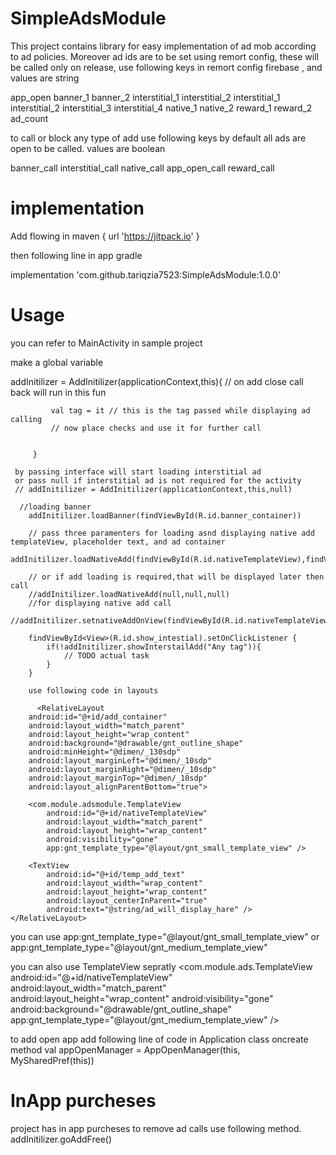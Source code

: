 # SimpleAdsModule
 This project contains library for easy implementation of ad mob according to ad policies. Moreover ad ids are to be set using remort config, these will be called only on release, use following keys in remort config firebase , and values are string
 
 app_open
 banner_1
 banner_2
 interstitial_1
 interstitial_2
 interstitial_1
 interstitial_2
 interstitial_3
 interstitial_4
 native_1
 native_2
 reward_1
 reward_2
 ad_count
 
 to call or block any type of add use following keys by default all ads are open to be called. values are boolean
 
 banner_call
 interstitial_call
 native_call
 app_open_call
 reward_call
 
 # implementation 
 Add flowing in 
  maven { url 'https://jitpack.io' }
  
  then following line in app gradle
  
 implementation 'com.github.tariqzia7523:SimpleAdsModule:1.0.0'

# Usage 
you can refer to MainActivity in sample project

make a global variable 
  
  addInitilizer = AddInitilizer(applicationContext,this){
             // on add close call back will run in this fun


             val tag = it // this is the tag passed while displaying ad calling
             // now place checks and use it for further call


         }
         
     by passing interface will start loading interstitial ad
     or pass null if interstitial ad is not required for the activity
     // addInitilizer = AddInitilizer(applicationContext,this,null)
     
      //loading banner
        addInitilizer.loadBanner(findViewById(R.id.banner_container))

        // pass three paramenters for loading asnd displaying native add templateView, placeholder text, and ad container
        addInitilizer.loadNativeAdd(findViewById(R.id.nativeTemplateView),findViewById(R.id.temp_add_text),findViewById(R.id.add_container))

        // or if add loading is required,that will be displayed later then call
        //addInitilizer.loadNativeAdd(null,null,null)
        //for displaying native add call
        //addInitilizer.setnativeAddOnView(findViewById(R.id.nativeTemplateView))

        findViewById<View>(R.id.show_intestial).setOnClickListener {
            if(!addInitilizer.showInterstailAdd("Any tag")){
                // TODO actual task
            }
        }
        
        use following code in layouts
        
          <RelativeLayout
        android:id="@+id/add_container"
        android:layout_width="match_parent"
        android:layout_height="wrap_content"
        android:background="@drawable/gnt_outline_shape"
        android:minHeight="@dimen/_130sdp"
        android:layout_marginLeft="@dimen/_10sdp"
        android:layout_marginRight="@dimen/_10sdp"
        android:layout_marginTop="@dimen/_10sdp"
        android:layout_alignParentBottom="true">

        <com.module.adsmodule.TemplateView
            android:id="@+id/nativeTemplateView"
            android:layout_width="match_parent"
            android:layout_height="wrap_content"
            android:visibility="gone"
            app:gnt_template_type="@layout/gnt_small_template_view" />

        <TextView
            android:id="@+id/temp_add_text"
            android:layout_width="wrap_content"
            android:layout_height="wrap_content"
            android:layout_centerInParent="true"
            android:text="@string/ad_will_display_hare" />
    </RelativeLayout>

you can use 
app:gnt_template_type="@layout/gnt_small_template_view" or app:gnt_template_type="@layout/gnt_medium_template_view"

you can also use TemplateView sepratly
          <com.module.ads.TemplateView
            android:id="@+id/nativeTemplateView"
            android:layout_width="match_parent"
            android:layout_height="wrap_content"
            android:visibility="gone"
            android:background="@drawable/gnt_outline_shape"
            app:gnt_template_type="@layout/gnt_medium_template_view"
            />

to add open app add following line of code in Application class oncreate method
val appOpenManager = AppOpenManager(this, MySharedPref(this))


# InApp purcheses
project has in app purcheses to remove ad calls use following method.
addInitilizer.goAddFree()



